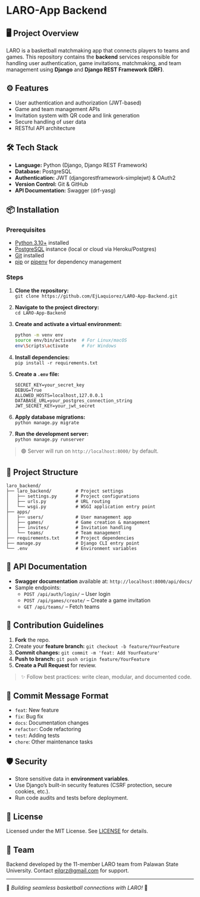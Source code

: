 # LARO-App Backend

## 🖥️ Project Overview
LARO is a basketball matchmaking app that connects players to teams and games. This repository contains the **backend** services responsible for handling user authentication, game invitations, matchmaking, and team management using **Django** and **Django REST Framework (DRF)**.

## ⚙️ Features
- User authentication and authorization (JWT-based)
- Game and team management APIs
- Invitation system with QR code and link generation
- Secure handling of user data
- RESTful API architecture

## 🛠️ Tech Stack
- **Language:** Python (Django, Django REST Framework)
- **Database:** PostgreSQL  
- **Authentication:** JWT (djangorestframework-simplejwt) & OAuth2  
- **Version Control:** Git & GitHub  
- **API Documentation:** Swagger (drf-yasg)  

## 📦 Installation
### Prerequisites
- [Python 3.10+](https://www.python.org/) installed  
- [PostgreSQL](https://www.postgresql.org/) instance (local or cloud via Heroku/Postgres)  
- [Git](https://git-scm.com/) installed  
- [pip](https://pip.pypa.io/) or [pipenv](https://pipenv.pypa.io/) for dependency management  

### Steps
1. **Clone the repository:**  
   `git clone https://github.com/EjLaquiorez/LARO-App-Backend.git`

2. **Navigate to the project directory:**  
   `cd LARO-App-Backend`

3. **Create and activate a virtual environment:**  
   ```bash
   python -m venv env
   source env/bin/activate  # For Linux/macOS
   env\Scripts\activate     # For Windows
   ```

4. **Install dependencies:**  
   `pip install -r requirements.txt`

5. **Create a `.env` file:**  
   ```env
   SECRET_KEY=your_secret_key
   DEBUG=True
   ALLOWED_HOSTS=localhost,127.0.0.1
   DATABASE_URL=your_postgres_connection_string
   JWT_SECRET_KEY=your_jwt_secret
   ```

6. **Apply database migrations:**  
   `python manage.py migrate`

7. **Run the development server:**  
   `python manage.py runserver`

> 🟢 Server will run on `http://localhost:8000/` by default.

## 📂 Project Structure
```
laro_backend/
├── laro_backend/         # Project settings
│   ├── settings.py       # Project configurations
│   ├── urls.py           # URL routing
│   └── wsgi.py           # WSGI application entry point
├── apps/
│   ├── users/            # User management app
│   ├── games/            # Game creation & management
│   ├── invites/          # Invitation handling
│   └── teams/            # Team management
├── requirements.txt      # Project dependencies
├── manage.py             # Django CLI entry point
└── .env                  # Environment variables
```

## 📖 API Documentation
- **Swagger documentation** available at: `http://localhost:8000/api/docs/`  
- Sample endpoints:
  - `POST /api/auth/login/` – User login  
  - `POST /api/games/create/` – Create a game invitation  
  - `GET /api/teams/` – Fetch teams  

## 🤝 Contribution Guidelines
1. **Fork** the repo.  
2. Create your **feature branch:** `git checkout -b feature/YourFeature`  
3. **Commit changes:** `git commit -m 'feat: Add YourFeature'`  
4. **Push to branch:** `git push origin feature/YourFeature`  
5. **Create a Pull Request** for review.  

> ✨ Follow best practices: write clean, modular, and documented code.

## 📝 Commit Message Format
- `feat`: New feature  
- `fix`: Bug fix  
- `docs`: Documentation changes  
- `refactor`: Code refactoring  
- `test`: Adding tests  
- `chore`: Other maintenance tasks  

## 🛡️ Security
- Store sensitive data in **environment variables**.  
- Use Django’s built-in security features (CSRF protection, secure cookies, etc.).  
- Run code audits and tests before deployment.  

## 📃 License
Licensed under the MIT License. See [LICENSE](LICENSE) for details.

## 🙌 Team
Backend developed by the 11-member LARO team from Palawan State University. Contact [ejlqrz@gmail.com](mailto:ejlqrz@gmail.com) for support.

---
🚀 *Building seamless basketball connections with LARO!* 🏀

